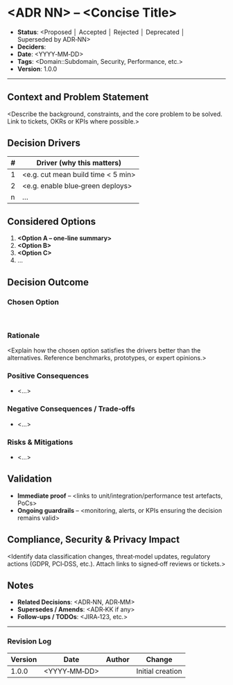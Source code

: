 <!--
This is the authoritative Architecture Decision Record (ADR) template for the Codex organisation.
It follows **MADR v3+** conventions (see https://adr.github.io/madr/) and augments them with
Codex corporate‑tier compliance, security and lifecycle fields.
Delete all guidance in angle brackets (<>) after filling in.
-->

# \<ADR NN> – \<Concise Title>

* **Status**: \<Proposed │ Accepted │ Rejected │ Deprecated │ Superseded by ADR‑NN>
* **Deciders**: <Names of people who give formal approval>
* **Date**: \<YYYY‑MM‑DD>
* **Tags**: \<Domain::Subdomain, Security, Performance, etc.>
* **Version**: 1.0.0 <!-- bump on significant edits; keep history in Revision Log -->

---

## Context and Problem Statement

\<Describe the background, constraints, and the core problem to be solved. Link to tickets, OKRs or KPIs where possible.>

## Decision Drivers

| # | Driver (why this matters)           |
| - | ----------------------------------- |
| 1 | \<e.g. cut mean build time < 5 min> |
| 2 | \<e.g. enable blue‑green deploys>   |
| n | …                                   |

## Considered Options

1. **\<Option A – one‑line summary>**
2. **\<Option B>**
3. **\<Option C>**
4. …

## Decision Outcome

### Chosen Option

**<Option Selected>**

### Rationale

\<Explain how the chosen option satisfies the drivers better than the alternatives. Reference benchmarks, prototypes, or expert opinions.>

### Positive Consequences

* <…>

### Negative Consequences / Trade‑offs

* <…>

### Risks & Mitigations

* <…>

## Validation

* **Immediate proof** – \<links to unit/integration/performance test artefacts, PoCs>
* **Ongoing guardrails** – \<monitoring, alerts, or KPIs ensuring the decision remains valid>

## Compliance, Security & Privacy Impact

\<Identify data classification changes, threat‑model updates, regulatory actions (GDPR, PCI‑DSS, etc.). Attach links to signed‑off reviews or tickets.>

## Notes

* **Related Decisions**: \<ADR‑NN, ADR‑MM>
* **Supersedes / Amends**: \<ADR‑KK if any>
* **Follow‑ups / TODOs**: \<JIRA‑123, etc.>

---

### Revision Log

| Version | Date          | Author | Change           |
| ------- | ------------- | ------ | ---------------- |
| 1.0.0   | \<YYYY‑MM‑DD> | <Name> | Initial creation |
